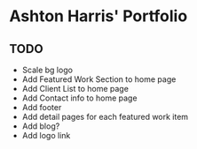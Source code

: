 # Ashton Harris' Portfolio

## TODO
- Scale bg logo
- Add Featured Work Section to home page
- Add Client List to home page
- Add Contact info to home page
- Add footer
- Add detail pages for each featured work item
- Add blog?
- Add logo link
